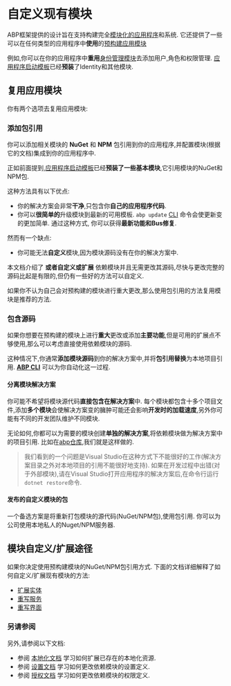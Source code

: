 # 自定义现有模块

ABP框架提供的设计旨在支持构建完全[模块化的应用程序](Module-Development-Basics.md)和系统. 它还提供了一些可以在任何类型的应用程序中**使用**的[预构建应用模块](Modules/Index.md)

例如,你可以在你的应用程序中**重用**[身份管理模块](Modules/Identity.md)去添加用户,角色和权限管理. [应用程序启动模板](Startup-Templates/Application.md)已经**预装**了Identity和其他模块.

## 复用应用模块

你有两个选项去复用应用模块:

### 添加包引用

你可以添加相关模块的 **NuGet** 和 **NPM** 包引用到你的应用程序,并配置模块(根据它的文档)集成到你的应用程序中.

正如前面提到,[应用程序启动模板](Startup-Templates/Application.md)已经**预装了一些基本模块**,它引用模块的NuGet和NPM包.

这种方法具有以下优点:

* 你的解决方案会非常**干净**,只包含你**自己的应用程序代码**.
* 你可以**很简单的**升级模块到最新的可用模板. `abp update` [CLI](CLI.md) 命令会使更新变的更加简单. 通过这种方式, 你可以获得**最新功能和Bus修复**.

然而有一个缺点:

* 你可能无法**自定义**模块,因为模块源码没有在你的解决方案中.

本文档介绍了 **或者自定义或扩展** 依赖模块并且无需更改其源码,尽快与更改完整的源码比起是有限的,但仍有一些好的方法可以自定义.

如果你不认为自己会对预构建的模块进行重大更改,那么使用包引用的方法复用模块是推荐的方法.

### 包含源码

如果你想要在预构建的模块上进行**重大**更改或添加**主要功能**,但是可用的扩展点不够使用,那么可以考虑直接使用依赖模块的源码.

这种情况下,你通常**添加模块源码**到你的解决方案中,并将**包引用替换**为本地项目引用. **[ABP CLI](CLI.md)** 可以为你自动化这一过程.

#### 分离模块解决方案

你可能不希望将模块源代码**直接包含在解决方案**中. 每个模块都包含十多个项目文件,添加**多个模块**会使解决方案变的臃肿可能还会影响**开发时的加载速度**,另外你可能有不同的开发团队维护不同模块.

无论如何,你都可以为需要的模块创建**单独的解决方案**,将依赖模块做为解决方案中的项目引用. 比如在[abp仓库](https://github.com/abpframework/abp/),我们就是这样做的.

> 我们看到的一个问题是Visual Studio在这种方式下不能很好的工作(解决方案目录之外对本地项目的引用不能很好地支持). 如果在开发过程中出错(对于外部模块),请在Visual Studio打开应用程序的解决方案后,在命令行运行 `dotnet restore`命令.

#### 发布的自定义模块的包

一个备选方案是将重新打包模块的源代码(NuGet/NPM包),使用包引用. 你可以为公司使用本地私人的Nuget/NPM服务器.

## 模块自定义/扩展途径

如果你决定使用预构建模块的NuGet/NPM包引用方式. 下面的文档详细解释了如何自定义/扩展现有模块的方法:

* [扩展实体](Customizing-Application-Modules-Extending-Entities.md)
* [重写服务](Customizing-Application-Modules-Overriding-Services.md)
* [重写界面](Customizing-Application-Modules-Overriding-User-Interface.md)

### 另请参阅

另外,请参阅以下文档:

* 参阅 [本地化文档](Localization.md) 学习如何扩展已存在的本地化资源.
* 参阅 [设置文档](Settings.md) 学习如何更改依赖模块的设置定义.
* 参阅 [授权文档](Authorization.md) 学习如何更改依赖模块的权限定义.